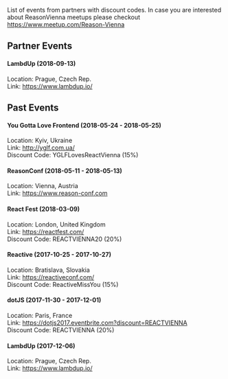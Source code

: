 List of events from partners with discount codes. In case you are interested about ReasonVienna meetups please checkout https://www.meetup.com/Reason-Vienna

## Partner Events

#### LambdUp (2018-09-13) 

Location: Prague, Czech Rep.<br />
Link: https://www.lambdup.io/<br />

## Past Events

#### You Gotta Love Frontend (2018-05-24 - 2018-05-25)

Location: Kyiv, Ukraine<br />
Link: http://yglf.com.ua/<br />
Discount Code: YGLFLovesReactVienna (15%)

#### ReasonConf (2018-05-11 - 2018-05-13)

Location: Vienna, Austria<br />
Link: https://www.reason-conf.com<br />

#### React Fest (2018-03-09) 

Location: London, United Kingdom<br />
Link: https://reactfest.com/<br />
Discount Code: REACTVIENNA20 (20%)

#### Reactive (2017-10-25 - 2017-10-27) 

Location: Bratislava, Slovakia<br />
Link: https://reactiveconf.com/<br />
Discount Code: ReactiveMissYou (15%)

#### dotJS (2017-11-30 - 2017-12-01) 

Location: Paris, France<br />
Link: https://dotjs2017.eventbrite.com?discount=REACTVIENNA<br />
Discount Code: REACTVIENNA (20%)

#### LambdUp (2017-12-06) 

Location: Prague, Czech Rep.<br />
Link: https://www.lambdup.io/<br />
